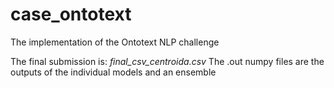 # case_ontotext
The implementation of the Ontotext NLP challenge

The final submission is: *final_csv_centroida.csv*
The .out numpy files are the outputs of the individual models and an ensemble
